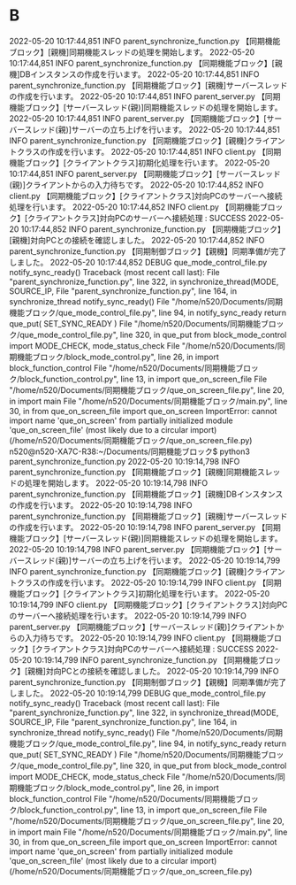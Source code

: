 # B
2022-05-20 10:17:44,851 INFO parent_synchronize_function.py 【同期機能ブロック】[親機]同期機能スレッドの処理を開始します。
2022-05-20 10:17:44,851 INFO parent_synchronize_function.py 【同期機能ブロック】[親機]DBインスタンスの作成を行います。
2022-05-20 10:17:44,851 INFO parent_synchronize_function.py 【同期機能ブロック】[親機]サーバースレッドの作成を行います。
2022-05-20 10:17:44,851 INFO parent_server.py 【同期機能ブロック】[サーバースレッド(親)]同期機能スレッドの処理を開始します。
2022-05-20 10:17:44,851 INFO parent_server.py 【同期機能ブロック】[サーバースレッド(親)]サーバーの立ち上げを行います。
2022-05-20 10:17:44,851 INFO parent_synchronize_function.py 【同期機能ブロック】[親機]クライアントクラスの作成を行います。
2022-05-20 10:17:44,851 INFO client.py 【同期機能ブロック】[クライアントクラス]初期化処理を行います。
2022-05-20 10:17:44,851 INFO parent_server.py 【同期機能ブロック】[サーバースレッド(親)]クライアントからの入力待ちです。
2022-05-20 10:17:44,852 INFO client.py 【同期機能ブロック】[クライアントクラス]対向PCのサーバーへ接続処理を行います。
2022-05-20 10:17:44,852 INFO client.py 【同期機能ブロック】[クライアントクラス]対向PCのサーバーへ接続処理 : SUCCESS
2022-05-20 10:17:44,852 INFO parent_synchronize_function.py 【同期機能ブロック】[親機]対向PCとの接続を確認しました。
2022-05-20 10:17:44,852 INFO parent_synchronize_function.py 【同期制御ブロック】【親機】同期準備が完了しました。
2022-05-20 10:17:44,852 DEBUG que_mode_control_file.py notify_sync_ready()
Traceback (most recent call last):
  File "parent_synchronize_function.py", line 322, in <module>
    synchronize_thread(MODE, SOURCE_IP,
  File "parent_synchronize_function.py", line 164, in synchronize_thread
    notify_sync_ready()
  File "/home/n520/Documents/同期機能ブロック/que_mode_control_file.py", line 94, in notify_sync_ready
    return que_put( SET_SYNC_READY )
  File "/home/n520/Documents/同期機能ブロック/que_mode_control_file.py", line 320, in que_put
    from block_mode_control import MODE_CHECK, mode_status_check
  File "/home/n520/Documents/同期機能ブロック/block_mode_control.py", line 26, in <module>
    import block_function_control
  File "/home/n520/Documents/同期機能ブロック/block_function_control.py", line 13, in <module>
    import que_on_screen_file
  File "/home/n520/Documents/同期機能ブロック/que_on_screen_file.py", line 20, in <module>
    import  main
  File "/home/n520/Documents/同期機能ブロック/main.py", line 30, in <module>
    from que_on_screen_file import que_on_screen
ImportError: cannot import name 'que_on_screen' from partially initialized module 'que_on_screen_file' (most likely due to a circular import) (/home/n520/Documents/同期機能ブロック/que_on_screen_file.py)
n520@n520-XA7C-R38:~/Documents/同期機能ブロック$ python3 parent_synchronize_function.py
2022-05-20 10:19:14,798 INFO parent_synchronize_function.py 【同期機能ブロック】[親機]同期機能スレッドの処理を開始します。
2022-05-20 10:19:14,798 INFO parent_synchronize_function.py 【同期機能ブロック】[親機]DBインスタンスの作成を行います。
2022-05-20 10:19:14,798 INFO parent_synchronize_function.py 【同期機能ブロック】[親機]サーバースレッドの作成を行います。
2022-05-20 10:19:14,798 INFO parent_server.py 【同期機能ブロック】[サーバースレッド(親)]同期機能スレッドの処理を開始します。
2022-05-20 10:19:14,798 INFO parent_server.py 【同期機能ブロック】[サーバースレッド(親)]サーバーの立ち上げを行います。
2022-05-20 10:19:14,799 INFO parent_synchronize_function.py 【同期機能ブロック】[親機]クライアントクラスの作成を行います。
2022-05-20 10:19:14,799 INFO client.py 【同期機能ブロック】[クライアントクラス]初期化処理を行います。
2022-05-20 10:19:14,799 INFO client.py 【同期機能ブロック】[クライアントクラス]対向PCのサーバーへ接続処理を行います。
2022-05-20 10:19:14,799 INFO parent_server.py 【同期機能ブロック】[サーバースレッド(親)]クライアントからの入力待ちです。
2022-05-20 10:19:14,799 INFO client.py 【同期機能ブロック】[クライアントクラス]対向PCのサーバーへ接続処理 : SUCCESS
2022-05-20 10:19:14,799 INFO parent_synchronize_function.py 【同期機能ブロック】[親機]対向PCとの接続を確認しました。
2022-05-20 10:19:14,799 INFO parent_synchronize_function.py 【同期制御ブロック】【親機】同期準備が完了しました。
2022-05-20 10:19:14,799 DEBUG que_mode_control_file.py notify_sync_ready()
Traceback (most recent call last):
  File "parent_synchronize_function.py", line 322, in <module>
    synchronize_thread(MODE, SOURCE_IP,
  File "parent_synchronize_function.py", line 164, in synchronize_thread
    notify_sync_ready()
  File "/home/n520/Documents/同期機能ブロック/que_mode_control_file.py", line 94, in notify_sync_ready
    return que_put( SET_SYNC_READY )
  File "/home/n520/Documents/同期機能ブロック/que_mode_control_file.py", line 320, in que_put
    from block_mode_control import MODE_CHECK, mode_status_check
  File "/home/n520/Documents/同期機能ブロック/block_mode_control.py", line 26, in <module>
    import block_function_control
  File "/home/n520/Documents/同期機能ブロック/block_function_control.py", line 13, in <module>
    import que_on_screen_file
  File "/home/n520/Documents/同期機能ブロック/que_on_screen_file.py", line 20, in <module>
    import  main
  File "/home/n520/Documents/同期機能ブロック/main.py", line 30, in <module>
    from que_on_screen_file import que_on_screen
ImportError: cannot import name 'que_on_screen' from partially initialized module 'que_on_screen_file' (most likely due to a circular import) (/home/n520/Documents/同期機能ブロック/que_on_screen_file.py)
